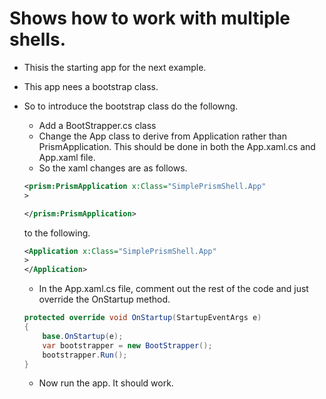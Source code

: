 # Shows how to work with multiple shells.
- Thisis the starting app for the next example.
- This app nees a bootstrap class.
- So to introduce the bootstrap class do the followng.
  - Add a BootStrapper.cs class 
  - Change the App class to derive from Application rather than PrismApplication. This should be done in both the App.xaml.cs and App.xaml file.
  - So the xaml changes are as follows.

  ```xml
  <prism:PrismApplication x:Class="SimplePrismShell.App"
  >

  </prism:PrismApplication>
  
  ```

  to the following.

  ```xml
  <Application x:Class="SimplePrismShell.App"
  >
  </Application>
  ```

  - In the App.xaml.cs file, comment out the rest of the code and just override the OnStartup method.

  ```cs
  protected override void OnStartup(StartupEventArgs e)
  {
      base.OnStartup(e);
      var bootstrapper = new BootStrapper();
      bootstrapper.Run();
  }
  ```

  - Now run the app. It should work.